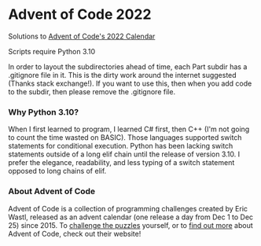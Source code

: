 # Advent of Code 2022

Solutions to [Advent of Code's 2022 Calendar](https://adventofcode.com/2022)

Scripts require Python 3.10

In order to layout the subdirectories ahead of time, each Part subdir has a .gitignore file in it.  This is the dirty work around the internet suggested (Thanks stack exchange!).  If you want to use this, then when you add code to the subdir, then please remove the .gitignore file.

### Why Python 3.10?

When I first learned to program, I learned C# first, then C++ (I'm not going to count the time wasted on BASIC).  Those languages supported switch statements for conditional execution.  Python has been lacking switch statements outside of a long elif chain until the release of version 3.10.  I prefer the elegance, readability, and less typing of a switch statement opposed to long chains of elif.

### About Advent of Code

Advent of Code is a collection of programming challenges created by Eric Wastl, released as an advent calendar (one release a day from Dec 1 to Dec 25) since 2015.  To [challenge the puzzles](https://adventofcode.com/2022) yourself, or to [find out more](https://adventofcode.com/2022/about) about Advent of Code, check out their website!